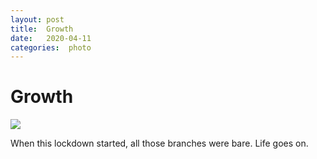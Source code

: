 ```yaml
---
layout: post
title:  Growth 
date:   2020-04-11 
categories:  photo 
---
```


# Growth


![](/images/IMG_0464.jpg)

When this lockdown started, all those branches were bare. Life goes on.

